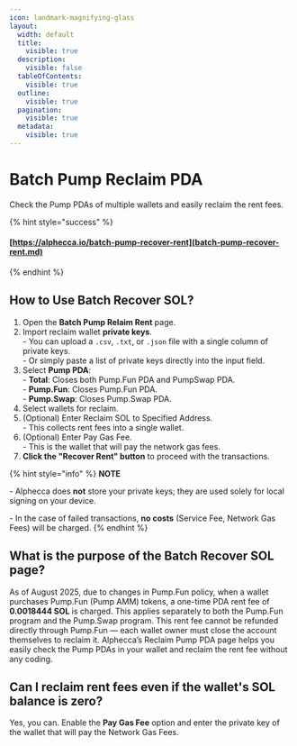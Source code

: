 ```yaml
---
icon: landmark-magnifying-glass
layout:
  width: default
  title:
    visible: true
  description:
    visible: false
  tableOfContents:
    visible: true
  outline:
    visible: true
  pagination:
    visible: true
  metadata:
    visible: true
---
```


# Batch Pump Reclaim PDA

Check the Pump PDAs of multiple wallets and easily reclaim the rent fees.

{% hint style="success" %}
#### [https://alphecca.io/batch-pump-recover-rent](batch-pump-recover-rent.md)
{% endhint %}

## How to Use Batch **Recover SOL**?&#x20;

1. Open the **Batch Pump Relaim Rent** page.
2. Import reclaim wallet **private keys**.\
   \- You can upload a `.csv`, `.txt`, or `.json` file with a single column of private keys.\
   \- Or simply paste a list of private keys directly into the input field.
3. Select **Pump PDA**:\
   \- **Total**: Closes both Pump.Fun PDA and PumpSwap PDA.\
   \- **Pump.Fun**: Closes Pump.Fun PDA.\
   \- **Pump.Swap**: Closes Pump.Swap PDA.
4. Select wallets for reclaim.
5. (Optional) Enter Reclaim SOL to Specified Address.\
   \- This collects rent fees into a single wallet.
6. (Optional) Enter Pay Gas Fee.\
   \- This is the wallet that will pay the network gas fees.
7. **Click the "Recover Rent" button** to proceed with the transactions.

{% hint style="info" %}
**NOTE**

\- Alphecca does **not** store your private keys; they are used solely for local signing on your device.

\- In the case of failed transactions, **no costs** (Service Fee, Network Gas Fees) will be charged.
{% endhint %}

## What is the purpose of the Batch Recover SOL page?

As of August 2025, due to changes in Pump.Fun policy, when a wallet purchases Pump.Fun (Pump AMM) tokens, a one-time PDA rent fee of **0.0018444 SOL** is charged. This applies separately to both the Pump.Fun program and the Pump.Swap program. This rent fee cannot be refunded directly through Pump.Fun — each wallet owner must close the account themselves to reclaim it. Alphecca’s Reclaim Pump PDA page helps you easily check the Pump PDAs in your wallet and reclaim the rent fee without any coding.

## Can I reclaim rent fees even if the wallet's SOL balance is zero?

Yes, you can. Enable the **Pay Gas Fee** option and enter the private key of the wallet that will pay the Network Gas Fees.

